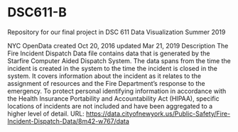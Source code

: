 # DSC611-B
Repository for our final project in DSC 611 Data Visualization Summer 2019

NYC OpenData
created Oct 20, 2016
updated Mar 21, 2019
Description
The Fire Incident Dispatch Data file contains data that is generated by the Starfire Computer Aided Dispatch System. The data spans from the time the incident is created in the system to the time the incident is closed in the system. It covers information about the incident as it relates to the assignment of resources and the Fire Department’s response to the emergency. To protect personal identifying information in accordance with the Health Insurance Portability and Accountability Act (HIPAA), specific locations of incidents are not included and have been aggregated to a higher level of detail.
URL: https://data.cityofnewyork.us/Public-Safety/Fire-Incident-Dispatch-Data/8m42-w767/data 

